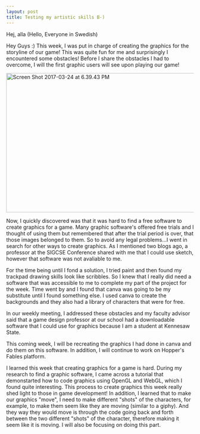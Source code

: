 ```yaml
---
layout: post
title: Testing my artistic skills B-)
---
```


Hej, alla (Hello, Everyone in Swedish)

Hey Guys :) This week, I was put in charge of creating the graphics for the storyline of our game! This was quite fun for me and 
surprisingly I encountered some obstacles! Before I share the obstacles I had to overcome, I will the first graphic users will see upon 
playing our game!

<a data-flickr-embed="true"  href="https://www.flickr.com/photos/152515268@N06/33630493505/in/dateposted-public/" title="Screen Shot 2017-
03-24 at 6.39.43 PM"><img src="https://c1.staticflickr.com/4/3781/33630493505_34dcba9e34_b.jpg" width="663" height="375" alt="Screen Shot 
2017-03-24 at 6.39.43 PM"></a><script async src="//embedr.flickr.com/assets/client-code.js" charset="utf-8"></script>


Now, I quickly discovered was that it was hard to find a free software to create graphics for a game. Many graphic software's offered free 
trials and I thought of using them but remembered that after the trial period is over, that those images belonged to them. So to avoid any 
legal problems...I went in search for other ways to create graphics. As I mentioned two blogs ago, a professor at the SIGCSE Conference 
shared with me that I could use sketch, however that software was not avaliable to me. 

For the time being until I fond a solution, I tried paint and then found my trackpad drawing skills look like scribbles. So I knew that I 
really did need a software that was accessible to me to complete my part of the project for the week. Time went by and I found that canva
was going to be my substitute until I found something else. I used canva to create the backgrounds and they also had a library of 
characters that were for free. 

In our weekly meeting, I addressed these obstacles and my faculty advisor said that a game design professor at our school had a 
downloadable software that I could use for graphics because I am a student at Kennesaw State. 

This coming week, I will be recreating the graphics I had done in canva and do them on this software. In addition, I will continue to work 
on Hopper's Fables platform.

I learned this week that creating graphics for a game is hard. During my research to find a graphic software, I came across a tutorial 
that demonstarted how to code graphics using OpenGL and WebGL, which I found quite interesting. This process to create graphics this week 
really shed light to those in game development! In addition, I learned that to make our graphics "move", I need to make different "shots" 
of the characters, for example, to make them seem like they are moving (similar to a giphy). And they way they would move is through the 
code going back and forth between the two different "shots" of the character, therefore making it seem like it is moving. I will also be 
focusing on doing this part.


















